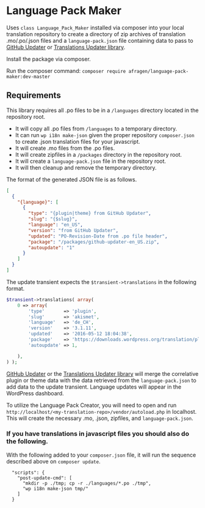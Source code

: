 # Language Pack Maker

Uses `class Language_Pack_Maker` installed via composer into your local translation repository to create a directory of zip archives of translation .mo/.po/.json files and a `language-pack.json` file containing data to pass to [GitHub Updater](https://github.com/afragen/github-updater) or [Translations Updater library](https://github.com/afragen/translations-updater).

Install the package via composer.

Run the composer command: ```composer require afragen/language-pack-maker:dev-master```

## Requirements

This library requires all .po files to be in a `/languages` directory located in the repository root.

* It will copy all .po files from `/languages` to a temporary directory.
* It can run `wp i18n make-json` given the proper repository `composer.json` to create .json translation files for your javascript.
* It will create .mo files from the .po files.
* It will create zipfiles in a `/packages` directory in the repository root.
* It will create a `language-pack.json` file in the repository root.
* It will then cleanup and remove the temporary directory.

The format of the generated JSON file is as follows.

```json
[
  {
    "{language}": [
      {
        "type": "{plugin|theme} from GitHub Updater",
        "slug": "{$slug}",
        "language": "en_US",
        "version": "from GitHub Updater",
        "updated": "PO-Revision-Date from .po file header",
        "package": "/packages/github-updater-en_US.zip",
        "autoupdate": "1"
      }
    ]
  }
]
```

The update transient expects the `$transient->translations` in the following format.

```php
$transient->translations( array(
	0 => array(
		'type'       => 'plugin',
		'slug'       => 'akismet',
		'language'   => 'de_CH',
		'version'    => '3.1.11',
		'updated'    => '2016-05-12 18:04:38',
		'package'    => 'https://downloads.wordpress.org/translation/plugin/akismet/3.1.11/de_CH.zip',
		'autoupdate' => 1,

	),
) );
```

[GitHub Updater](https://github.com/afragen/github-updater) or the [Translations Updater library](https://github.com/afragen/translations-updater) will merge the correlative plugin or theme data with the data retrieved from the `language-pack.json` to add data to the update transient. Language updates will appear in the WordPress dashboard.

To utilize the Language Pack Creator, you will need to open and run `http://localhost/<my-translation-repo>/vendor/autoload.php` in localhost. This will create the necessary .mo, .json, zipfiles, and `language-pack.json`.

### If you have translations in javascript files you should also do the following.

With the following added to your `composer.json` file, it will run the sequence described above on `composer update`.

```
  "scripts": {
    "post-update-cmd": [
      "mkdir -p ./tmp; cp -r ./languages/*.po ./tmp",
      "wp i18n make-json tmp/"
    ]
  }
```
